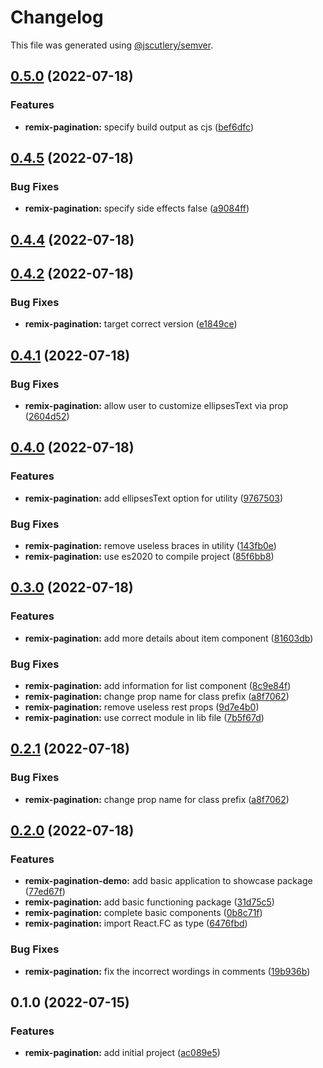 # Changelog

This file was generated using [@jscutlery/semver](https://github.com/jscutlery/semver).

## [0.5.0](https://github.com/IgnisDa/npm-libs/compare/remix-pagination-0.4.5...remix-pagination-0.5.0) (2022-07-18)


### Features

* **remix-pagination:** specify build output as cjs ([bef6dfc](https://github.com/IgnisDa/npm-libs/commit/bef6dfc25ec0dd040c2ec86c58c882afd3d74495))

## [0.4.5](https://github.com/IgnisDa/npm-libs/compare/remix-pagination-0.4.4...remix-pagination-0.4.5) (2022-07-18)


### Bug Fixes

* **remix-pagination:** specify side effects false ([a9084ff](https://github.com/IgnisDa/npm-libs/commit/a9084ffd7bea7f286354a0892b4e1a821b9065ce))

## [0.4.4](https://github.com/IgnisDa/npm-libs/compare/remix-pagination-0.4.3...remix-pagination-0.4.4) (2022-07-18)

## [0.4.2](https://github.com/IgnisDa/npm-libs/compare/remix-pagination-0.4.1...remix-pagination-0.4.2) (2022-07-18)


### Bug Fixes

* **remix-pagination:** target correct version ([e1849ce](https://github.com/IgnisDa/npm-libs/commit/e1849ce3fa880248c022b5fb92bfef8b41fa1cb5))

## [0.4.1](https://github.com/IgnisDa/npm-libs/compare/remix-pagination-0.4.0...remix-pagination-0.4.1) (2022-07-18)


### Bug Fixes

* **remix-pagination:** allow user to customize ellipsesText via prop ([2604d52](https://github.com/IgnisDa/npm-libs/commit/2604d526f75274d2b694edc1e53f3dea8f932548))

## [0.4.0](https://github.com/IgnisDa/npm-libs/compare/remix-pagination-0.3.0...remix-pagination-0.4.0) (2022-07-18)


### Features

* **remix-pagination:** add ellipsesText option for utility ([9767503](https://github.com/IgnisDa/npm-libs/commit/976750391a19bea18d0f232f1c51fbd1f9e0853d))


### Bug Fixes

* **remix-pagination:** remove useless braces in utility ([143fb0e](https://github.com/IgnisDa/npm-libs/commit/143fb0e12a6111d116cbeda9bccf9610526b677e))
* **remix-pagination:** use es2020 to compile project ([85f6bb8](https://github.com/IgnisDa/npm-libs/commit/85f6bb8a176046c89dcd42d5205b5475df88e879))

## [0.3.0](https://github.com/IgnisDa/npm-libs/compare/remix-pagination-0.2.0...remix-pagination-0.3.0) (2022-07-18)


### Features

* **remix-pagination:** add more details about item component ([81603db](https://github.com/IgnisDa/npm-libs/commit/81603dbd1e86c82a2ce22757b223538b5c23036b))


### Bug Fixes

* **remix-pagination:** add information for list component ([8c9e84f](https://github.com/IgnisDa/npm-libs/commit/8c9e84f7ff5a0608dd177be224f8768b7a31e9c0))
* **remix-pagination:** change prop name for class prefix ([a8f7062](https://github.com/IgnisDa/npm-libs/commit/a8f7062168760b3169fcb3844dbcd4aaf3d4ae88))
* **remix-pagination:** remove useless rest props ([9d7e4b0](https://github.com/IgnisDa/npm-libs/commit/9d7e4b0593838fa221938e5d35f88d28d0852570))
* **remix-pagination:** use correct module in lib file ([7b5f67d](https://github.com/IgnisDa/npm-libs/commit/7b5f67d7680d3308bf2e1a9dd57c09b0a645edd4))

## [0.2.1](https://github.com/IgnisDa/npm-libs/compare/remix-pagination-0.2.0...remix-pagination-0.2.1) (2022-07-18)


### Bug Fixes

* **remix-pagination:** change prop name for class prefix ([a8f7062](https://github.com/IgnisDa/npm-libs/commit/a8f7062168760b3169fcb3844dbcd4aaf3d4ae88))

## [0.2.0](https://github.com/IgnisDa/npm-libs/compare/remix-pagination-0.1.0...remix-pagination-0.2.0) (2022-07-18)


### Features

* **remix-pagination-demo:** add basic application to showcase package ([77ed67f](https://github.com/IgnisDa/npm-libs/commit/77ed67f513bc3211878864541391445c0e565e8f))
* **remix-pagination:** add basic functioning package ([31d75c5](https://github.com/IgnisDa/npm-libs/commit/31d75c58b92eebd61e25a57056f2003cb665727a))
* **remix-pagination:** complete basic components ([0b8c71f](https://github.com/IgnisDa/npm-libs/commit/0b8c71f6d99c0fe621264798cf0d5a5db7c4a435))
* **remix-pagination:** import React.FC as type ([6476fbd](https://github.com/IgnisDa/npm-libs/commit/6476fbd1f83e67d2362d0e0c6040190310bc4fce))


### Bug Fixes

* **remix-pagination:** fix the incorrect wordings in comments ([19b936b](https://github.com/IgnisDa/npm-libs/commit/19b936bb20db401f4768c23faa2f5f34f1baa369))

## 0.1.0 (2022-07-15)

### Features

- **remix-pagination:** add initial project ([ac089e5](https://github.com/IgnisDa/npm-libs/commit/ac089e5cf69268dd085a6c3d724301e18619d25d))
